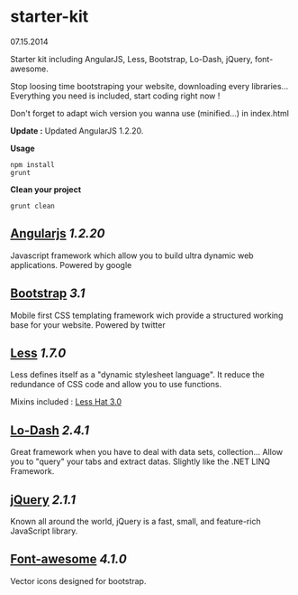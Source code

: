 starter-kit
===========
07.15.2014


Starter kit including AngularJS, Less, Bootstrap, Lo-Dash, jQuery, font-awesome.

Stop loosing time bootstraping your website, downloading every libraries... Everything you need is included, start coding right now !

Don't forget to adapt wich version you wanna use (minified...) in index.html


**Update :**
Updated AngularJS 1.2.20.

**Usage**
```
npm install
grunt
```

**Clean your project**
```
grunt clean
```


## [Angularjs][Angularjs] *1.2.20*
Javascript framework which allow you to build ultra dynamic web applications.
Powered by google

## [Bootstrap][Bootstrap] *3.1*
Mobile first CSS templating framework wich provide a structured working base for your website.
Powered by twitter

## [Less][Lesscss] *1.7.0*
Less defines itself as a "dynamic stylesheet language". It reduce the redundance of CSS code and allow you to use functions.

Mixins included : [Less Hat 3.0][Lesshat]

## [Lo-Dash][Lodash] *2.4.1*
Great framework when you have to deal with data sets, collection... Allow you to "query" your tabs and extract datas.
Slightly like the .NET LINQ Framework.

## [jQuery][jquery] *2.1.1*
Known all around the world, jQuery is a fast, small, and feature-rich JavaScript library.

## [Font-awesome][fontawesome] *4.1.0*
Vector icons designed for bootstrap.

[Angularjs]: https://angularjs.org/
[Bootstrap]: http://getbootstrap.com/
[Lesscss]: http://lesscss.org/
[Lesshat]: http://lesshat.madebysource.com/
[Lodash]: http://lodash.com/
[jquery]: http://jquery.com/
[fontawesome]: http://fortawesome.github.io/Font-Awesome/


